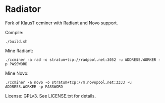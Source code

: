 # Radiator

Fork of KlausT ccminer with Radiant and Novo support.

Compile:
```
./build.sh
```

Mine Radiant:
```
./ccminer -a rad -o stratum+tcp://radpool.net:3052 -u ADDRESS.WORKER -p PASSWORD
```

Mine Novo:
```
./ccminer -a novo -o stratum+tcp://m.novopool.net:3333 -u ADDRESS.WORKER -p PASSWORD
```

License: GPLv3.  See LICENSE.txt for details.
